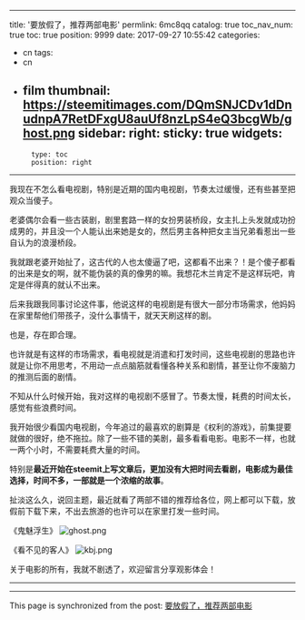 
---
title: '要放假了，推荐两部电影'
permlink: 6mc8qq
catalog: true
toc_nav_num: true
toc: true
position: 9999
date: 2017-09-27 10:55:42
categories:
- cn
tags:
- cn
- film
thumbnail: https://steemitimages.com/DQmSNJCDv1dDnudnpA7RetDFxgU8auUf8nzLpS4eQ3bcgWb/ghost.png
sidebar:
    right:
        sticky: true
widgets:
    -
        type: toc
        position: right
---


我现在不怎么看电视剧，特别是近期的国内电视剧，节奏太过缓慢，还有些甚至把观众当傻子。

老婆偶尔会看一些古装剧，剧里套路一样的女扮男装桥段，女主扎上头发就成功扮成男的，并且没一个人能认出来她是女的，然后男主各种把女主当兄弟看惹出一些自认为的浪漫桥段。

我就跟老婆开始扯了，这古代的人也太傻逼了吧，这都看不出来？！是个傻子都看的出来是女的啊，就不能伪装的真的像男的嘛。我想花木兰肯定不是这样玩吧，肯定是伴得真的就认不出来。

后来我跟我同事讨论这件事，他说这样的电视剧是有很大一部分市场需求，他妈妈在家里帮他们带孩子，没什么事情干，就天天刷这样的剧。

也是，存在即合理。

也许就是有这样的市场需求，看电视就是消遣和打发时间，这些电视剧的思路也许就是让你不用思考，不用动一点点脑筋就看懂各种关系和剧情，甚至让你不废脑力的推测后面的剧情。

不知从什么时候开始，我对这样的电视剧不感冒了。节奏太慢，耗费的时间太长，感觉有些浪费时间。

我开始很少看国内电视剧，今年追过的最喜欢的剧算是《权利的游戏》，前集提要就做的很好，绝不拖拉。除了一些不错的美剧，最多看看电影。电影不一样，也就一两个小时，不需要耗费大量的时间。

特别是**最近开始在steemit上写文章后，更加没有大把时间去看剧，电影成为最佳选择，时间不多，一部就是一个浓缩的故事**。

扯淡这么久，说回主题，最近就看了两部不错的推荐给各位，网上都可以下载，放假前下载下来，不出去旅游的也许可以在家里打发一些时间。

《鬼魅浮生》
![ghost.png](https://steemitimages.com/DQmSNJCDv1dDnudnpA7RetDFxgU8auUf8nzLpS4eQ3bcgWb/ghost.png)

《看不见的客人》
![kbj.png](https://steemitimages.com/DQmb4Gre8xfnUrAzN4hz6ZssTddhGN1jU4WFsztH6PB48TV/kbj.png)

关于电影的所有，我就不剧透了，欢迎留言分享观影体会！

---

- - -

This page is synchronized from the post: [要放假了，推荐两部电影](https://steemit.com/@yellowbird/6mc8qq)

